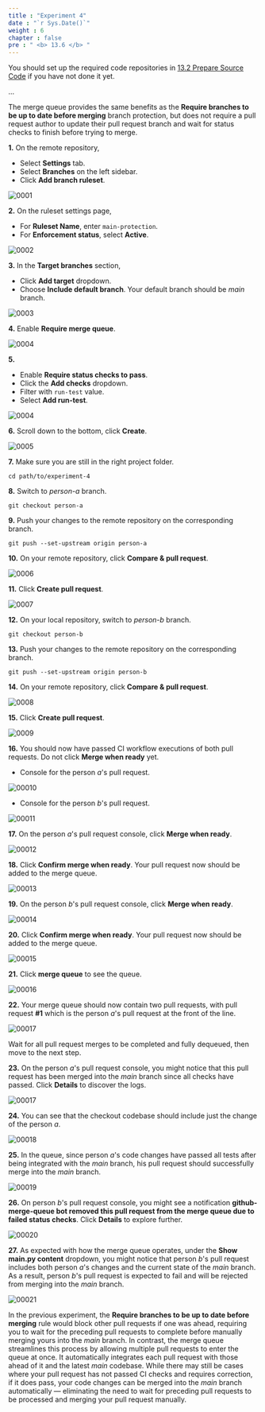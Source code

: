 ```yaml
---
title : "Experiment 4"
date : "`r Sys.Date()`"
weight : 6
chapter : false
pre : " <b> 13.6 </b> "
---
```



You should set up the required code repositories in [13.2 Prepare Source Code](13-experiments-with-gitHub-actions-merge-group/2-prepare-source-code) if you have not done it yet.

...

The merge queue provides the same benefits as the **Require branches to be up to date before merging** branch protection, but does not require a pull request author to update their pull request branch and wait for status checks to finish before trying to merge.

**1.** On the remote repository,

- Select **Settings** tab.
- Select **Branches** on the left sidebar.
- Click **Add branch ruleset**.

![0001](/images/13/6/0001.svg?featherlight=false&width=100pc)

**2.** On the ruleset settings page,

- For **Ruleset Name**, enter `main-protection`.
- For **Enforcement status**, select **Active**.

![0002](/images/13/6/0002.svg?featherlight=false&width=100pc)

**3.** In the **Target branches** section,

- Click **Add target** dropdown.
- Choose **Include default branch**. Your default branch should be *main* branch.

![0003](/images/12/1/0003.svg?featherlight=false&width=100pc)

**4.** Enable **Require merge queue**.

![0004](/images/13/6/0003.svg?featherlight=false&width=100pc)

**5.**

- Enable **Require status checks to pass**.
- Click the **Add checks** dropdown.
- Filter with `run-test` value.
- Select **Add run-test**.

![0004](/images/13/6/0004.svg?featherlight=false&width=100pc)

**6.** Scroll down to the bottom, click **Create**.

![0005](/images/12/1/00010.svg?featherlight=false&width=100pc)

**7.** Make sure you are still in the right project folder.

```git
cd path/to/experiment-4
```

**8.** Switch to *person-a* branch.

```git
git checkout person-a
```

**9.** Push your changes to the remote repository on the corresponding branch.

```git
git push --set-upstream origin person-a
```

**10.** On your remote repository, click **Compare & pull request**.

![0006](/images/13/6/0005.svg?featherlight=false&width=100pc)

**11.** Click **Create pull request**.

![0007](/images/13/3/0002.svg?featherlight=false&width=100pc)

**12.** On your local repository, switch to *person-b* branch.

```git
git checkout person-b
```

**13.** Push your changes to the remote repository on the corresponding branch.

```git
git push --set-upstream origin person-b
```

**14.** On your remote repository, click **Compare & pull request**.

![0008](/images/13/6/0006.svg?featherlight=false&width=100pc)

**15.** Click **Create pull request**.

![0009](/images/13/3/0009.svg?featherlight=false&width=100pc)

**16.** You should now have passed CI workflow executions of both pull requests. Do not click **Merge when ready** yet.

- Console for the person *a*'s pull request.

![00010](/images/13/6/0007.svg?featherlight=false&width=100pc)

- Console for the person *b*'s pull request.

![00011](/images/13/6/0008.svg?featherlight=false&width=100pc)

**17.** On the person *a*'s pull request console, click **Merge when ready**.

![00012](/images/13/6/0009.svg?featherlight=false&width=100pc)

**18.** Click **Confirm merge when ready**. Your pull request now should be added to the merge queue.

![00013](/images/13/6/00010.svg?featherlight=false&width=100pc)

**19.** On the person *b*'s pull request console, click **Merge when ready**.

![00014](/images/13/6/00011.svg?featherlight=false&width=100pc)

**20.** Click **Confirm merge when ready**. Your pull request now should be added to the merge queue.

![00015](/images/13/6/00012.svg?featherlight=false&width=100pc)

**21.** Click **merge queue** to see the queue. 

![00016](/images/13/6/00013.svg?featherlight=false&width=100pc)

**22.** Your merge queue should now contain two pull requests, with pull request **#1** which is the person *a*'s pull request at the front of the line. 

![00017](/images/13/6/00014.svg?featherlight=false&width=100pc)

Wait for all pull request merges to be completed and fully dequeued, then move to the next step.

**23.**  On the person *a*'s pull request console, you might notice that this pull request has been merged into the *main* branch since all checks have passed. Click **Details** to discover the logs.

![00017](/images/13/6/00015.svg?featherlight=false&width=100pc)

**24.** You can see that the checkout codebase should include just the change of the person *a*. 

![00018](/images/13/6/00016.svg?featherlight=false&width=100pc)

**25.** In the queue, since person *a*'s code changes have passed all tests after being integrated with the *main* branch, his pull request should successfully merge into the *main* branch.

![00019](/images/13/6/00017.svg?featherlight=false&width=100pc)

**26.** On person *b*'s pull request console, you might see a notification **github-merge-queue bot removed this pull request from the merge queue due to failed status checks**. Click **Details** to explore further.

![00020](/images/13/6/00018.svg?featherlight=false&width=100pc)

**27.** As expected with how the merge queue operates, under the **Show main.py content** dropdown, you might notice that person *b*'s pull request includes both person *a*'s changes and the current state of the *main* branch. As a result, person *b*'s pull request is expected to fail and will be rejected from merging into the *main* branch.

![00021](/images/13/6/00019.svg?featherlight=false&width=100pc)

In the previous experiment, the **Require branches to be up to date before merging** rule would block other pull requests if one was ahead, requiring you to wait for the preceding pull requests to complete before manually merging yours into the *main* branch. In contrast, the merge queue streamlines this process by allowing multiple pull requests to enter the queue at once. It automatically integrates each pull request with those ahead of it and the latest *main* codebase. While there may still be cases where your pull request has not passed CI checks and requires correction, if it does pass, your code changes can be merged into the *main* branch automatically — eliminating the need to wait for preceding pull requests to be processed and merging your pull request manually.
